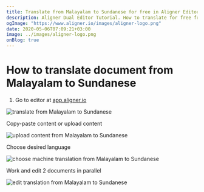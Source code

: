 ```yaml
---
title: Translate from Malayalam to Sundanese for free in Aligner Editor
description: Aligner Dual Editor Tutorial. How to translate for free from Malayalam to Sundanese. Aligner is multilingual document management platform. 
ogImage: "https://www.aligner.io/images/aligner-logo.png"
date: 2020-05-06T07:09:21+03:00
image: ../images/aligner-logo.png
onBlog: true
---
```


# How to translate document from Malayalam to Sundanese

1. Go to editor at [app.aligner.io](https://app.aligner.io "Aligner App web page")

![translate from Malayalam to Sundanese](../aligner-blank-editor.png "translate from Malayalam to Sundanese")

Copy-paste content or upload content

![upload content from Malayalam to Sundanese](../aligner-uploaded-document.png "upload content from Malayalam to Sundanese")

Choose desired language

![choose machine translation from Malayalam to Sundanese](../aligner-language-dropdown.png "choose machine translation from Malayalam to Sundanese")

Work and edit 2 documents in parallel

![edit translation from Malayalam to Sundanese](../aligner-double-sitded-editor.png "edit translation from Malayalam to Sundanese")

